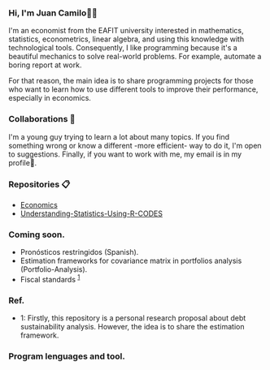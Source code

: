 ### Hi, I'm Juan Camilo👋:metal:
I'm an economist from the EAFIT university interested in mathematics, statistics, econometrics, linear algebra, and using this knowledge with technological tools. Consequently, I like programming because it's a beautiful mechanics to solve real-world problems. For example, automate a boring report at work.

For that reason, the main idea is to share programming projects for those who want to learn how to use different tools to improve their performance, especially in economics.

### Collaborations :date:
I'm a young guy trying to learn a lot about many topics. If you find something wrong or know a different -more efficient- way to do it, I'm open to suggestions. Finally, if you want to work with me, my email is in my profile:email:.

### Repositories :clipboard:
* [Economics](https://github.com/JuanCamiloOlaya/Economics)
* [Understanding-Statistics-Using-R-CODES](https://github.com/JuanCamiloOlaya/Understanding-Statistics-Using-R-CODES)

### Coming soon.
* Pronósticos restringidos (Spanish).
* Estimation frameworks for covariance matrix in portfolios analysis (Portfolio-Analysis).
* Fiscal standards <sup>[1](#myfootnote1)</sup>

### Ref.
* <a name="myfootnote1">1</a>: Firstly, this repository is a personal research proposal about debt sustainability analysis. However, the idea is to share the estimation framework. 

### Program lenguages and tool.

